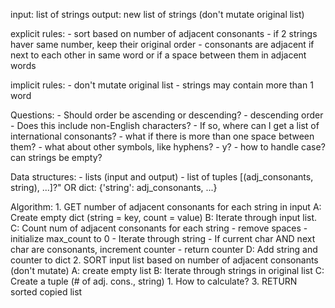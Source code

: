 input: list of strings
output: new list of strings (don't mutate original list)

explicit rules:
    - sort based on number of adjacent consonants
    - if 2 strings haver same number, keep their original order
    - consonants are adjacent if next to each other in same word or if a space between them in adjacent words

implicit rules:
    - don't mutate original list
    - strings may contain more than 1 word

Questions:
    - Should order be ascending or descending?
        - descending order
    - Does this include non-English characters? 
        - If so, where can I get a list of international consonants?
    - what if there is more than one space between them?
    - what about other symbols, like hyphens?
    - y?
    - how to handle case?
    can strings be empty?

Data structures:
    - lists (input and output)
    - list of tuples [(adj_consonants, string), ...]?"
      OR
      dict: {'string': adj_consonants, ...}

Algorithm:
    1. GET number of adjacent consonants for each string in input
        A: Create empty dict (string = key, count = value)
        B: Iterate through input list.
        C: Count num of adjacent consonants for each string
            - remove spaces
            - initialize max_count to 0
            - Iterate through string
            - If current char AND next char are consonants, increment counter
            - return counter
        D: Add string and counter to dict
    2. SORT input list based on number of adjacent consonants (don't mutate)
        A: create empty list 
        B: Iterate through strings in original list 
        C: Create a tuple (# of adj. cons., string)
            1. How to calculate?
    3. RETURN sorted copied list
